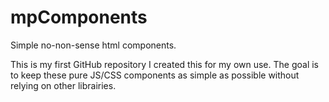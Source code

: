 # mpComponents

Simple no-non-sense html components.

This is my first GitHub repository I created this for my own use. The goal is to keep these pure JS/CSS components as simple as possible without relying on other librairies.

